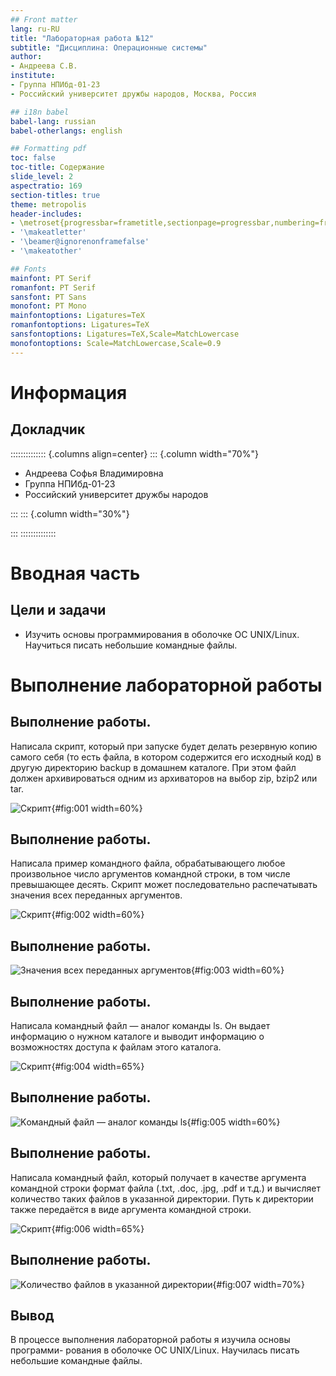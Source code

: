 ```yaml
---
## Front matter
lang: ru-RU
title: "Лабораторная работа №12"
subtitle: "Дисциплина: Операционные системы"
author:
- Андреева С.В.
institute:
- Группа НПИбд-01-23
- Российский университет дружбы народов, Москва, Россия

## i18n babel
babel-lang: russian
babel-otherlangs: english

## Formatting pdf
toc: false
toc-title: Содержание
slide_level: 2
aspectratio: 169
section-titles: true
theme: metropolis
header-includes:
- \metroset{progressbar=frametitle,sectionpage=progressbar,numbering=fraction}
- '\makeatletter'
- '\beamer@ignorenonframefalse'
- '\makeatother'

## Fonts
mainfont: PT Serif
romanfont: PT Serif
sansfont: PT Sans
monofont: PT Mono
mainfontoptions: Ligatures=TeX
romanfontoptions: Ligatures=TeX
sansfontoptions: Ligatures=TeX,Scale=MatchLowercase
monofontoptions: Scale=MatchLowercase,Scale=0.9
---
```


# Информация

## Докладчик

:::::::::::::: {.columns align=center}
::: {.column width="70%"}

* Андреева Софья Владимировна
* Группа НПИбд-01-23
* Российский университет дружбы народов

:::
::: {.column width="30%"}

:::
::::::::::::::

# Вводная часть

## Цели и задачи

- Изучить основы программирования в оболочке ОС UNIX/Linux. Научиться писать небольшие командные файлы.

# Выполнение лабораторной работы

## Выполнение работы.

Написала скрипт, который при запуске будет делать резервную копию самого себя (то есть файла, в котором содержится его исходный код) в другую директорию backup в домашнем каталоге. При этом файл должен архивироваться одним из архиваторов на выбор zip, bzip2 или tar. 

![Cкрипт](image/1.jpg){#fig:001 width=60%}

## Выполнение работы.

Написала пример командного файла, обрабатывающего любое произвольное число аргументов командной строки, в том числе превышающее десять. Скрипт может последовательно распечатывать значения всех переданных аргументов.

![Cкрипт](image/2.jpg){#fig:002 width=60%}

## Выполнение работы.

![3начения всех переданных аргументов](image/3.jpg){#fig:003 width=60%}

## Выполнение работы.

Написала командный файл — аналог команды ls. Он выдает информацию о нужном каталоге и выводит информацию о возможностях доступа к файлам этого каталога.

![Cкрипт](image/4.jpg){#fig:004 width=65%}

## Выполнение работы.

![Kомандный файл — аналог команды ls](image/5.jpg){#fig:005 width=60%}

## Выполнение работы.

Написала командный файл, который получает в качестве аргумента командной строки формат файла (.txt, .doc, .jpg, .pdf и т.д.) и вычисляет количество таких файлов в указанной директории. Путь к директории также передаётся в виде аргумента командной строки.

![Cкрипт](image/6.jpg){#fig:006 width=65%}

## Выполнение работы.

![Kоличество файлов в указанной директории](image/7.jpg){#fig:007 width=70%}

## Вывод

В процессе выполнения лабораторной работы я изучила основы программи- рования в оболочке ОС UNIX/Linux. Научилась писать небольшие командные файлы.
